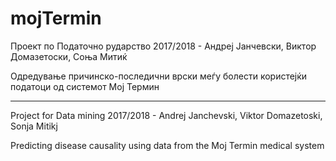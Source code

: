 # mojTermin

Проект по Податочно рударство 2017/2018 - Андреј Јанчевски, Виктор Домазетоски, Соња Митиќ

Одредување причинско-последични врски меѓу болести користејќи податоци од системот Мој Термин

-------------------------------------------------------------------------------------

Project for Data mining 2017/2018 - Andrej Janchevski, Viktor Domazetoski, Sonja Mitikj

Predicting disease causality using data from the Moj Termin medical system
